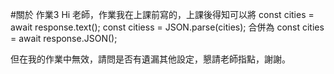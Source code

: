 #關於 作業3
Hi 老師，作業我在上課前寫的，上課後得知可以將
const cities = await response.text();
const citiess = JSON.parse(cities);
合併為
const cities = await response.JSON();

但在我的作業中無效，請問是否有遺漏其他設定，懇請老師指點，謝謝。
